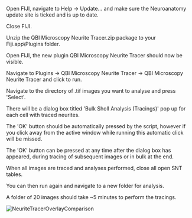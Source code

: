 Open FIJI, navigate to Help -> Update... and make sure the Neuroanatomy update site is ticked and is up to date.

Close FIJI.

Unzip the QBI Microscopy Neurite Tracer.zip package to your Fiji.app\Plugins folder.

Open FIJI, the new plugin QBI Microscopy Neurite Tracer should now be visible.

Navigate to Plugins -> QBI Microscopy Neurite Tracer -> QBI Microscopy Neurite Tracer and click to run.

Navigate to the directory of .tif images you want to analyse and press 'Select'.

There will be a dialog box titled 'Bulk Sholl Analysis (Tracings)' pop up for each cell with traced neurites. 

The 'OK' button should be automatically pressed by the script, however if you click away from the active window while running this automatic click will be missed. 

The 'OK' button can be pressed at any time after the dialog box has appeared, during tracing of subsequent images or in bulk at the end.

When all images are traced and analyses performed, close all open SNT tables.

You can then run again and navigate to a new folder for analysis.

A folder of 20 images should take ~5 minutes to perform the tracings.

![NeuriteTracerOverlayComparison](https://user-images.githubusercontent.com/39717070/176835617-ede1b7e2-8531-47ab-947b-e528e3643451.png)
